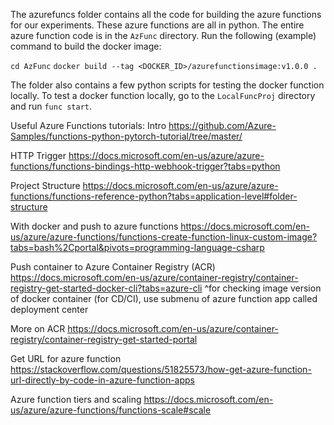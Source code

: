 The azurefuncs folder contains all the code for building the azure functions for our experiments.
These azure functions are all in python.
The entire azure function code is in the `AzFunc` directory. Run the following (example) command to build the docker image:


`cd AzFunc`
`docker build --tag <DOCKER_ID>/azurefunctionsimage:v1.0.0 .`

The folder also contains a few python scripts for testing the docker function locally. To test a docker function locally, go to the `LocalFuncProj` directory and run `func start`.

Useful Azure Functions tutorials:
Intro
https://github.com/Azure-Samples/functions-python-pytorch-tutorial/tree/master/

HTTP Trigger
https://docs.microsoft.com/en-us/azure/azure-functions/functions-bindings-http-webhook-trigger?tabs=python

Project Structure
https://docs.microsoft.com/en-us/azure/azure-functions/functions-reference-python?tabs=application-level#folder-structure

With docker and push to azure functions
https://docs.microsoft.com/en-us/azure/azure-functions/functions-create-function-linux-custom-image?tabs=bash%2Cportal&pivots=programming-language-csharp

Push container to Azure Container Registry (ACR)
https://docs.microsoft.com/en-us/azure/container-registry/container-registry-get-started-docker-cli?tabs=azure-cli
^for checking image version of docker container (for CD/CI), use submenu of azure function app called deployment center

More on ACR
https://docs.microsoft.com/en-us/azure/container-registry/container-registry-get-started-portal

Get URL for azure function
https://stackoverflow.com/questions/51825573/how-get-azure-function-url-directly-by-code-in-azure-function-apps

Azure function tiers and scaling
https://docs.microsoft.com/en-us/azure/azure-functions/functions-scale#scale
